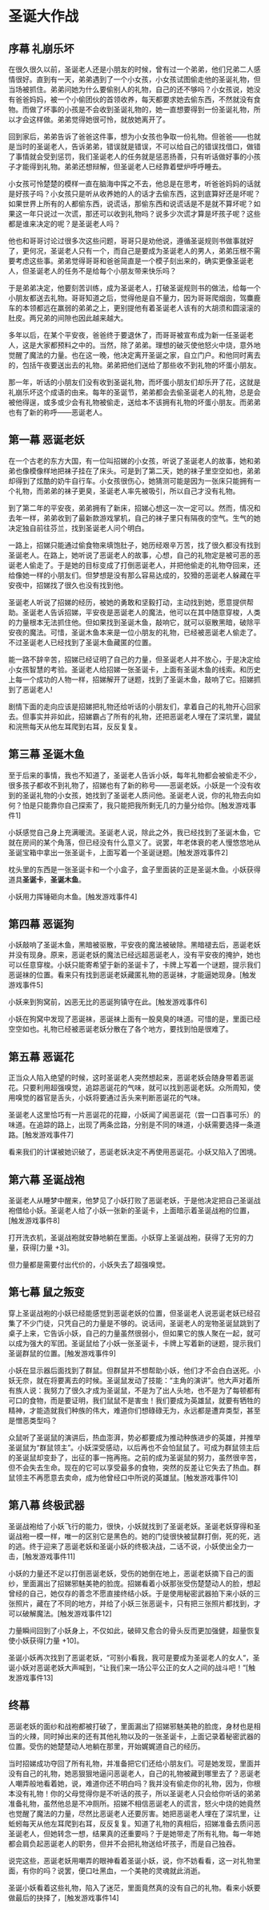 # 圣诞大作战

## 序幕 礼崩乐坏
在很久很久以前，圣诞老人还是小朋友的时候，曾有过一个弟弟，他们兄弟二人感情很好。直到有一天，弟弟遇到了一个小女孩，小女孩试图偷走他的圣诞礼物，但当场被抓住。弟弟问她为什么要偷别人的礼物，自己的还不够吗？小女孩说，她没有爸爸妈妈，被一个小偷团伙的首领收养，每天都要求她去偷东西，不然就没有食物。而做了坏事的小孩是不会收到圣诞礼物的，她一直想要得到一份圣诞礼物，所以才会这样做。弟弟觉得她很可怜，就放她离开了。

回到家后，弟弟告诉了爸爸这件事，想为小女孩也争取一份礼物。但爸爸——也就是当时的圣诞老人，告诉弟弟，错误就是错误，不可以给自己的错误找借口，做错了事情就会受到惩罚，我们圣诞老人的任务就是惩恶扬善，只有听话做好事的小孩子才能得到礼物。弟弟还想辩解，但圣诞老人已经靠着壁炉呼呼睡去。

小女孩可怜楚楚的模样一直在脑海中挥之不去，他总是在思考，听爸爸妈妈的话就是好孩子吗？小女孩只是听从收养她的人的话才去偷东西，这到底算好还是坏呢？如果世界上所有的人都偷东西，说谎话，那偷东西和说谎话是不是就不算坏呢？如果这一年只说过一次谎，那还可以收到礼物吗？说多少次谎才算是坏孩子呢？这些都是谁来决定的呢？是圣诞老人吗？

他也和哥哥讨论过很多次这些问题，哥哥只是劝他说，遵循圣诞规则书做事就好了，更何况，圣诞老人只有一个，而自己是要成为圣诞老人的男人，弟弟压根不需要考虑这些事。弟弟觉得哥哥和爸爸简直是一个模子刻出来的，确实更像圣诞老人，但圣诞老人的任务不是给每个小朋友带来快乐吗？

于是弟弟决定，他要刻苦训练，成为圣诞老人，打破圣诞规则书的做法，给每一个小朋友都送去礼物。哥哥知道之后，觉得他是自不量力，因为哥哥爬烟囱，驾麋鹿车的本领都远在羸弱的弟弟之上，更别提他有着圣诞老人该有的大胡须和圆滚滚的肚皮。两兄弟的间隙也因此越来越大。

多年以后，在某个平安夜，爸爸终于要退休了，而哥哥被宣布成为新一任圣诞老人，这是大家都预料之中的。当然，除了弟弟。理想的破灭使他怒火中烧，意外地觉醒了魔法的力量。也在这一晚，他决定离开圣诞之家，自立门户。和他同时离去的，包括午夜要送出去的礼物。弟弟把他们送给了那些收不到礼物的坏蛋小朋友。

那一年，听话的小朋友们没有收到圣诞礼物，而坏蛋小朋友们却乐开了花，这就是礼崩乐坏这个成语的由来。每年的圣诞节，弟弟都会去偷圣诞老人的礼物，总是会被他得逞，或多或少会有礼物被偷走，送给本不该拥有礼物的坏蛋小朋友。而弟弟也有了新的称呼——恶诞老人。

## 第一幕 恶诞老妖
在一个古老的东方大国，有一位叫招娣的小女孩，听说了圣诞老人的故事，她和弟弟也像模像样地把袜子挂在了床头。可是到了第二天，她的袜子里空空如也，弟弟却得到了炫酷的奶牛自行车。小女孩很伤心，她猜测可能是因为一张床只能拥有一个礼物，而弟弟的袜子更臭，圣诞老人率先被吸引，所以自己才没有礼物。

到了第二年的平安夜，弟弟拥有了新床，招娣心想这一次一定可以。然而，情况和去年一样，弟弟收到了最新款游戏掌机，自己的袜子里只有隔夜的空气。生气的她决定独自前往芬兰，找到圣诞老人问个明白。

一路上，招娣只能通过偷食物来填饱肚子，她历经艰辛万苦，找了很久都没有找到圣诞老人。在路上，她听说了恶诞老人的故事，心想，自己的礼物定是被可恶的恶诞老人偷走了。于是她的目标变成了打倒恶诞老人，并把他偷走的礼物夺回来，还给像她一样的小朋友们。但梦想是没有那么容易达成的，狡猾的恶诞老人躲藏在平安夜中，招娣找了很久也没有找到他。

圣诞老人听说了招娣的经历，被她的勇敢和坚毅打动，主动找到她，愿意提供帮助。圣诞老人告诉招娣，平安夜是恶诞老人的魔法，他可以在其中随意穿梭，人类的力量根本无法抓住他。但如果找到圣诞木鱼，敲响它，就可以驱散黑暗，破除平安夜的魔法。可惜，圣诞木鱼本来是一位小朋友的礼物，已经被恶诞老人偷走了。不过圣诞老人已经找到了圣诞木鱼藏匿的位置。

能一路不辞辛苦，招娣已经证明了自己的力量，但圣诞老人并不放心，于是决定给小女孩智慧的考验。圣诞老人给招娣一张圣诞卡，上面有圣诞木鱼的线索。和历史上每一个成功的人物一样，招娣解开了谜题，找到了圣诞木鱼，敲响了它。招娣抓到了恶诞老人!

剧情下面的走向应该是招娣把礼物还给听话的小朋友们，拿着自己的礼物开心回家去。但事实并非如此，招娣霸占了所有的礼物，还把恶诞老人埋在了深坑里，鼹鼠和浣熊每天从他左耳爬到右耳，反反复复。


## 第三幕 圣诞木鱼
至于后来的事情，我也不知道了，圣诞老人告诉小妖，每年礼物都会被偷走不少，很多孩子都收不到礼物了，招娣也有了新的称号——恶诞老妖。小妖是一个没有收到的圣诞礼物的小女孩，她找到了圣诞老人质问他。圣诞老人说，你的礼物去向如何？怕是只能靠你自己探索了，我只能把我所剩无几的力量分给你。[触发游戏事件1]

小妖感觉自己身上充满暖流。圣诞老人说，除此之外，我已经找到了圣诞木鱼，它就在房间的某个角落，但已经没有什么意义了。说罢，年老体衰的老人慢悠悠地从圣诞宝箱中拿出一张圣诞卡，上面写着一个圣诞谜题。[触发游戏事件2]

枕头里的东西是一张圣诞卡和一个小盒子，盒子里面装的正是圣诞木鱼。小妖获得道具**圣诞卡**，**圣诞木鱼**。

小妖用力挥锤砸向木鱼。[触发游戏事件4]

## 第四幕 恶诞狗
小妖敲响了圣诞木鱼，黑暗被驱散，平安夜的魔法被破除。黑暗褪去后，恶诞老妖并没有现身。原来，恶诞老妖的魔法已经远超恶诞老人，没有平安夜的掩护，她也可以任意穿梭。小妖只能寄希望于新的圣诞卡了，卡牌上写着一个谜题，提示我们恶诞袜的位置。看来只有找到恶诞老妖藏匿礼物的恶诞袜，才能逼她现身。[触发游戏事件5]

小妖来到狗窝前，凶恶无比的恶诞狗镇守在此。[触发游戏事件6]

小妖在狗窝中发现了恶诞袜，恶诞袜上面有一股臭臭的味道。可惜的是，里面已经空空如也。礼物已经被恶诞老妖分散在了各个地方，要找到怕是很难了。

## 第五幕 恶诞花
正当众人陷入绝望的时候，这时圣诞老人突然想起来，恶诞老妖会随身带着恶诞花。只要利用超强嗅觉，追踪恶诞花的气味，就可以找到恶诞老妖。众所周知，使用嗅觉的器官是舌头，小妖将要通过舌头来判断恶诞花的气味。

圣诞老人这里恰巧有一片恶诞花的花瓣，小妖闻了闻恶诞花（尝一口百事可乐）的味道。在追踪的路上，出现了两条岔路，分别是不同的味道，小妖需要选择一条道路。[触发游戏事件7]

看来我们的计谋被她识破了，恶诞老妖决定不再使用恶诞花。小妖又陷入了困境。

## 第六幕 圣诞战袍
圣诞老人从睡梦中醒来，他梦见了小妖打败了恶诞老妖，于是他决定把自己圣诞战袍借给小妖。圣诞老人给了小妖一张新的圣诞卡，上面暗示着圣诞战袍的位置，[触发游戏事件8]

打开洗衣机，圣诞战袍就安静地躺在里面。小妖穿上圣诞战袍，获得了无穷的力量，获得[力量 +3]。

但力量都是需要付出代价的，小妖失去了超强嗅觉。

## 第七幕 鼠之叛变
穿上圣诞战袍的小妖已经能感觉到恶诞老妖的位置，但圣诞老人说恶诞老妖已经召集了不少门徒，只凭自己的力量是不够的。说话间，圣诞老人的宠物圣诞鼠跳到了桌子上来，它告诉小妖，自己的力量虽然很弱小，但如果它的族人聚在一起，就可以成为强大的军团。圣诞鼠给了小妖一张圣诞卡，卡牌上写着新的谜题，提示我们圣诞群鼠的位置。[触发游戏事件9]

小妖在显示器后面找到了群鼠。但群鼠并不想帮助小妖，他们才不会白白送死。小妖无奈，就在将要离去的时候。圣诞鼠发动了技能：“主角的演讲”。他大声对着所有族人说：我努力了很久才成为圣诞鼠，不是为了出人头地，也不是为了每顿都有可口的食物，而是要证明，我们鼠鼠不是害虫！我们要成为英雄鼠，就要有牺牲的精神，才能造就我们种族的伟大，难道你们想碌碌无为，永远都是遭弃类型，甚至是憎恶类型吗？

众鼠听了圣诞鼠的演讲后，热血澎湃，势必都要成为推动种族进步的英雄，并推举圣诞鼠为“群鼠领主”。小妖深受感动，以后再也不会怕鼠鼠了。可成为群鼠领主后的圣诞鼠却变卦了，出征的事一拖再拖。之前的成为圣诞鼠的努力，虽然很辛苦，但不会失去生命。现在的它可以享受最多的食物，突然的反差让它失去了热血。群鼠领主不再愿意去卖命，成为他曾经口中所说的英雄鼠。[触发游戏事件10]

## 第八幕 终极武器
圣诞战袍给了小妖飞行的能力，很快，小妖就找到了圣诞老妖。圣诞老妖穿得和圣诞战袍一模一样，唯一的区别它是黑色的。她的门徒很快被鼠群打倒，死的死，逃的逃。终于迎来了恶诞老妖和圣诞小妖的终极决战，二话不说，小妖使出全力一击，[触发游戏事件11]

小妖的力量还不足以打倒恶诞老妖，受伤的她倒在地上，恶诞老妖摘下自己的面纱，里面漏出了招娣邪魅美艳的脸庞。招娣看着小妖那张受伤楚楚动人的脸，想起曾经的自己，她仅存的善念不愿直接终结小妖。于是使用秘密武器拍下来小妖的三张照片，藏在了不同的地方，并给了小妖三张恶诞卡，只有把三张照片都找到，才可以破解魔法。[触发游戏事件12]

力量瞬间回到了小妖身上，不仅如此，破碎又愈合的骨头反而更加强健，超量恢复使小妖获得[力量 +10]。

圣诞小妖再次找到了恶诞老妖，“可别小看我，我可是要成为圣诞老人的女人“，圣诞小妖对恶诞老妖大声喊到，“让我们来一场公平公正的女人之间的战斗吧！”[触发游戏事件13]

## 终幕
恶诞老妖的面纱和战袍都被打破了，里面漏出了招娣邪魅美艳的脸庞，身材也是相当的火辣，同时掉出来的还有其他礼物以及的一张圣诞卡，上面记录着秘密武器的位置。受伤的她楚楚动人地躺在那里，开始娓娓道自己的经历。

当时招娣成功夺回了所有礼物，并准备把它们还给小朋友们。可是她发现，里面并没有自己的礼物，她恶狠狠地逼问恶诞老人，自己的礼物被藏到哪里去了？恶诞老人嘲弄般地看着她，说，难道你还不明白吗？我并没有偷走你的礼物，因为，你根本没有礼物！你的父母觉得你是不听话的孩子，所以圣诞老人只会给你听话的弟弟准备礼物，虽然他总是不冲厕所。招娣不相信恶诞老人的谎言，怒火中烧的她竟然也觉醒了魔法的力量，尽然比恶诞老人还要厉害。她把恶诞老人埋在了深坑里，让蚯蚓每天从他左耳爬到右耳，反反复复。知道了礼物的真相后，招娣准备去质问恶圣诞老人，但她转念一想，结果真的还重要吗？于是她带走了所有礼物。每一年她都会肩负起恶诞老人的职务，但并不会把礼物送给坏孩子，而是自己独吞。

说完这些，恶诞老妖用嘲弄的眼神看着圣诞小妖，说，你不妨看看，这一对礼物里面，有你的吗？说罢，便口吐黑血，一个美艳的灵魂就此消逝。

圣诞小妖看着这些礼物，陷入了迷茫，里面竟然真的没有自己的礼物。看来小妖要做最后的抉择了，[触发游戏事件14]